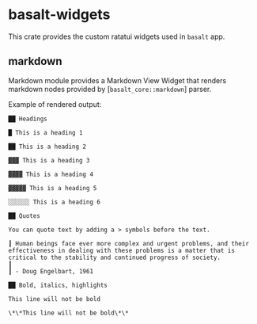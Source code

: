 # basalt-widgets

This crate provides the custom ratatui widgets used in `basalt` app.

## markdown

Markdown module provides a Markdown View Widget that renders markdown nodes
provided by [`basalt_core::markdown`] parser.

Example of rendered output:

```
██ Headings

█ This is a heading 1

██ This is a heading 2

▓▓▓ This is a heading 3

▓▓▓▓ This is a heading 4

▓▓▓▓▓ This is a heading 5

░░░░░░ This is a heading 6

██ Quotes

You can quote text by adding a > symbols before the text.

┃ Human beings face ever more complex and urgent problems, and their effectiveness in dealing with these problems is a matter that is critical to the stability and continued progress of society.
┃
┃ - Doug Engelbart, 1961

██ Bold, italics, highlights

This line will not be bold

\*\*This line will not be bold\*\*
```
